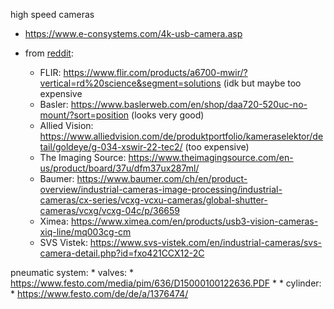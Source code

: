 high speed cameras
* https://www.e-consystems.com/4k-usb-camera.asp

* from [reddit](https://www.reddit.com/r/computervision/comments/sghdp8/suggestions_for_usb_based_high_speed_cameras/):
    * FLIR: https://www.flir.com/products/a6700-mwir/?vertical=rd%20science&segment=solutions (idk but maybe too expensive
    * Basler: https://www.baslerweb.com/en/shop/daa720-520uc-no-mount/?sort=position (looks very good)
    * Allied Vision: https://www.alliedvision.com/de/produktportfolio/kameraselektor/detail/goldeye/g-034-xswir-22-tec2/ (too expensive)
    * The Imaging Source: https://www.theimagingsource.com/en-us/product/board/37u/dfm37ux287ml/
    * Baumer: https://www.baumer.com/ch/en/product-overview/industrial-cameras-image-processing/industrial-cameras/cx-series/vcxg-vcxu-cameras/global-shutter-cameras/vcxg/vcxg-04c/p/36659
    * Ximea: https://www.ximea.com/en/products/usb3-vision-cameras-xiq-line/mq003cg-cm
    * SVS Vistek: https://www.svs-vistek.com/en/industrial-cameras/svs-camera-detail.php?id=fxo421CCX12-2C


pneumatic system:
    * valves:
        * https://www.festo.com/media/pim/636/D15000100122636.PDF
        * 
    * cylinder:
        * https://www.festo.com/de/de/a/1376474/  